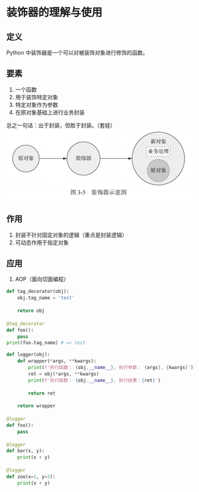 # 装饰器的理解与使用

## 定义
Python 中装饰器是一个可以对被装饰对象进行修饰的函数。

## 要素
1. 一个函数
1. 用于装饰特定对象
1. 特定对象作为参数
1. 在原对象基础上进行业务封装

总之一句话：出于封装，但胜于封装。（套娃）
![装饰器](https://github.com/five3/python-sdet-doc/blob/main/Doc/%E7%AC%AC%E4%B8%89%E7%AB%A0/warpper.png?raw=true)

## 作用
1. 封装不针对固定对象的逻辑（重点是封装逻辑）
1. 可动态作用于指定对象

## 应用
1. AOP（面向切面编程）

```python
def tag_decorator(obj): 
    obj.tag_name = 'test' 

    return obj
    
@tag_decorator 
def foo(): 
    pass 
print(foo.tag_name) # => test
```

```python
def logger(obj): 
    def wrapper(*args, **kwargs): 
        print(f'执行函数： {obj.__name__}, 执行参数： {args}, {kwargs}') 
        ret = obj(*args, **kwargs) 
        print(f'执行函数： {obj.__name__}, 执行结果：{ret}') 
        
        return ret 
        
    return wrapper 
    
@logger 
def foo(): 
    pass 
    
@logger 
def bar(x, y): 
    print(x + y) 
    
@logger 
def zoo(x=1, y=2): 
    print(x + y)
```
